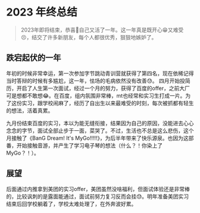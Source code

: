 # 2023 年终总结

> 2023年即将结束，恭喜🎉自己又活了一年。这一年真是既开心😁又难受😣，结交了许多新朋友，每个人都很优秀，狠狠地嫉妒了。

<!--truncate-->

## 跌宕起伏的一年

年初的时候非常幸运，第一次参加字节跳动青训营就获得了第四名，现在依稀记得当时答辩的时候有多尴尬，这一年，怯场的毛病依然没有改善😓。
四月开始投简历，开启了人生第一次面试，经过一个月的努力，获得了百度的offer，之前大厂可是想都不敢想😂。在百度，组内氛围非常棒，mt也经常和实习生打成一片。为了这份实习，跟学校闹麻了，经历了自出生以来最难受的时刻，每次被抓都有轻生的想法，活着真累。

九月份结束百度的实习，本以为能无缝衔接，结果因为自己的原因，没能进去心心念念的字节，面试全部止步于一面，菜哭了。不过，生活也不总是这么悲伤，这个月接触了《BanG Dream! It's MyGo!!!!!》，为后半年带来了快乐源泉。也因为这部番，开始接触音游，并产生了学习电子琴的想法（什么？！你染上了MyGo？！）。

## 展望

后面通过内推拿到美团的实习offer，美团虽然没啥福利，但面试体验还是非常棒的，比较讽刺的是露面能通过，面试前努力复习反而会挂😓。明年准备美团实习结束后回学校躺着了，学校太难处理了，在外奔波好累。
